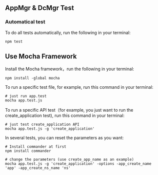 ## AppMgr & DcMgr Test

### Automatical test

To do all tests automatically, run the following in your terminal:

```
npm test
```

## Use Mocha Framework

Install the Mocha framework，run the following in your terminal:

```
npm install -global mocha
```

To run a specific test file, for example, run this command in your terminal:

```
# just run app.test
mocha app.test.js
```

To run a specific API test（for example, you just want to run the create_application test), run this command in your terminal:

```
# just test create_application API
mocha app.test.js -g 'create_application'
```

In several tests, you can reset the parameters as you want:

```
# Install commander at first
npm install commander

# change the parameters (use create_app_name as an example)
mocha app.test.js -g 'create_application' -options -app_create_name 'app' -app_create_ns_name 'ns' 
```
